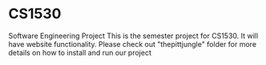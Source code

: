 # CS1530
Software Engineering Project
This is the semester project for CS1530. It will have website functionality. Please check out "thepittjungle" folder for more details on how to install and run our project
